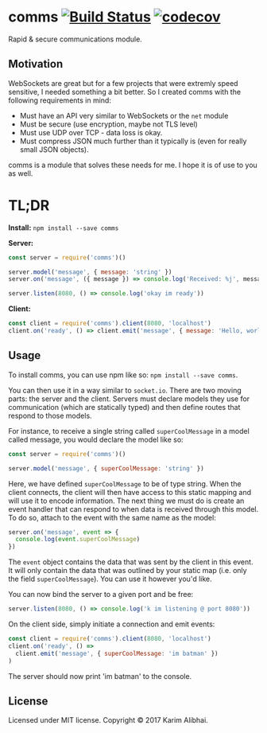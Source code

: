 # comms [![Build Status](https://travis-ci.com/karimsa/comms.svg?token=bynzkcTP4XciV8soPs5e&branch=master)](https://travis-ci.com/karimsa/comms) [![codecov](https://codecov.io/gh/karimsa/comms/branch/master/graph/badge.svg?token=e8bsOKgTpK)](https://codecov.io/gh/karimsa/comms)

Rapid &amp; secure communications module.

## Motivation

WebSockets are great but for a few projects that were extremly speed
sensitive, I needed something a bit better. So I created comms with
the following requirements in mind:

 - Must have an API very similar to WebSockets or the `net` module
 - Must be secure (use encryption, maybe not TLS level)
 - Must use UDP over TCP - data loss is okay.
 - Must compress JSON much further than it typically is (even for really small JSON objects).

 comms is a module that solves these needs for me. I hope it is
 of use to you as well.

# TL;DR

**Install:** `npm install --save comms`

**Server:**
```javascript
const server = require('comms')()

server.model('message', { message: 'string' })
server.on('message', ({ message }) => console.log('Received: %j', message)))

server.listen(8080, () => console.log('okay im ready'))
```

**Client:**
```javascript
const client = require('comms').client(8080, 'localhost')
client.on('ready', () => client.emit('message', { message: 'Hello, world' }))
```

## Usage

To install comms, you can use npm like so: `npm install --save comms`.

You can then use it in a way similar to `socket.io`. There are two moving parts:
the server and the client. Servers must declare models they use for communication
(which are statically typed) and then define routes that respond to those models.

For instance, to receive a single string called `superCoolMessage` in a model called message,
you would declare the model like so:

```javascript
const server = require('comms')()

server.model('message', { superCoolMessage: 'string' })
```

Here, we have defined `superCoolMessage` to be of type string. When the client connects, the
client will then have access to this static mapping and will use it to encode information.
The next thing we must do is create an event handler that can respond to when data
is received through this model. To do so, attach to the event with the same name
as the model:

```javascript
server.on('message', event => {
  console.log(event.superCoolMessage)
})
```

The `event` object contains the data that was sent by the client in this event. It
will only contain the data that was outlined by your static map (i.e. only the field
`superCoolMessage`). You can use it however you'd like.

You can now bind the server to a given port and be free:

```javascript
server.listen(8080, () => console.log('k im listening @ port 8080'))
```

On the client side, simply initiate a connection and emit events:

```javascript
const client = require('comms').client(8080, 'localhost')
client.on('ready', () =>
  client.emit('message', { superCoolMessage: 'im batman' })
)
```

The server should now print 'im batman' to the console.

## License

Licensed under MIT license.
Copyright &copy; 2017 Karim Alibhai.